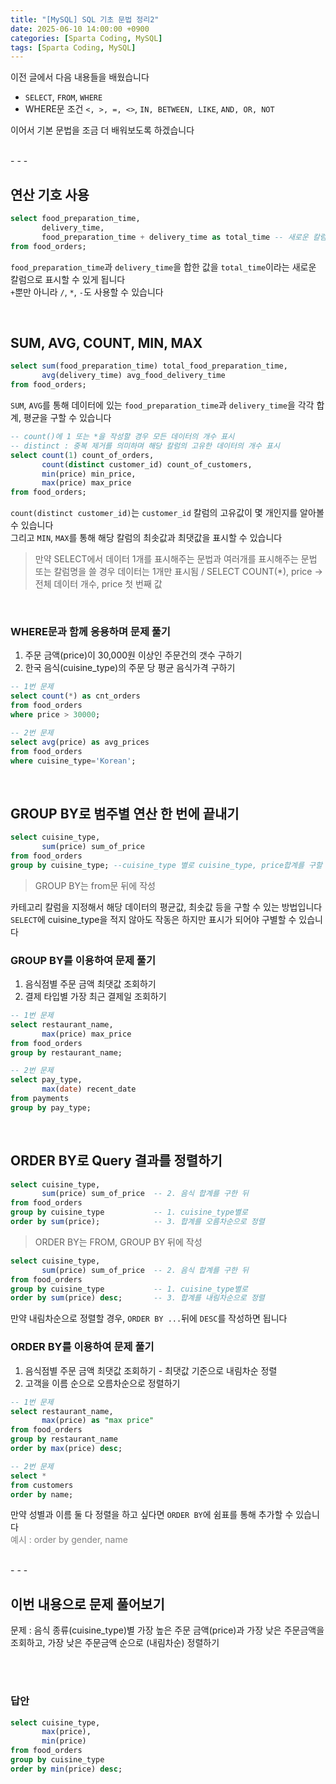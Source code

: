 ```yaml
---
title: "[MySQL] SQL 기초 문법 정리2"
date: 2025-06-10 14:00:00 +0900
categories: [Sparta Coding, MySQL]
tags: [Sparta Coding, MySQL]
---
```


이전 글에서 다음 내용들을 배웠습니다   
- `SELECT`, `FROM`, `WHERE`
- WHERE문 조건 `<, >, =, <>`, `IN, BETWEEN, LIKE`, `AND, OR, NOT`
   
이어서 기본 문법을 조금 더 배워보도록 하겠습니다   

<br>
- - -

## 연산 기호 사용
```sql
select food_preparation_time,
       delivery_time,
       food_preparation_time + delivery_time as total_time -- 새로운 칼럼 total time 추가
from food_orders;
```
`food_preparation_time`과 `delivery_time`을 합한 값을 `total_time`이라는 새로운 칼럼으로 표시할 수 있게 됩니다   
`+`뿐만 아니라 `/`, `*`, `-`도 사용할 수 있습니다   

<br>
   
## SUM, AVG, COUNT, MIN, MAX
   
```sql
select sum(food_preparation_time) total_food_preparation_time,
       avg(delivery_time) avg_food_delivery_time
from food_orders;
```
`SUM`, `AVG`를 통해 데이터에 있는 `food_preparation_time`과 `delivery_time`을 각각 합계, 평균을 구할 수 있습니다

```sql
-- count()에 1 또는 *을 작성할 경우 모든 데이터의 개수 표시
-- distinct : 중복 제거를 의미하며 해당 칼럼의 고유한 데이터의 개수 표시
select count(1) count_of_orders,
       count(distinct customer_id) count_of_customers,
       min(price) min_price,
       max(price) max_price
from food_orders;
```
`count(distinct customer_id)`는 `customer_id` 칼럼의 고유값이 몇 개인지를 알아볼 수 있습니다   
그리고 `MIN`, `MAX`를 통해 해당 칼럼의 최솟값과 최댓값을 표시할 수 있습니다   
   
> 만약 SELECT에서 데이터 1개를 표시해주는 문법과 여러개를 표시해주는 문법 또는 칼럼명을 쓸 경우 데이터는 1개만 표시됨 / SELECT COUNT(*), price -> 전체 데이터 개수, price 첫 번째 값    

<br>
   
### WHERE문과 함께 응용하며 문제 풀기

1. 주문 금액(price)이 30,000원 이상인 주문건의 갯수 구하기
2. 한국 음식(cuisine_type)의 주문 당 평균 음식가격 구하기
   
```sql
-- 1번 문제
select count(*) as cnt_orders
from food_orders
where price > 30000;

-- 2번 문제
select avg(price) as avg_prices
from food_orders
where cuisine_type='Korean';
```

<br>
   
## GROUP BY로 범주별 연산 한 번에 끝내기
```sql
select cuisine_type,
       sum(price) sum_of_price
from food_orders
group by cuisine_type; --cuisine_type 별로 cuisine_type, price합계를 구할 수 있음
```

> GROUP BY는 from문 뒤에 작성

카테고리 칼럼을 지정해서 해당 데이터의 평균값, 최솟값 등을 구할 수 있는 방법입니다   
`SELECT`에 cuisine_type을 적지 않아도 작동은 하지만 표시가 되어야 구별할 수 있습니다   

### GROUP BY를 이용하여 문제 풀기

1. 음식점별 주문 금액 최댓값 조회하기
2. 결제 타입별 가장 최근 결제일 조회하기

```sql
-- 1번 문제
select restaurant_name,
	   max(price) max_price
from food_orders
group by restaurant_name;

-- 2번 문제
select pay_type,
	   max(date) recent_date
from payments
group by pay_type;
```

<br>
   
## ORDER BY로 Query 결과를 정렬하기   
```sql
select cuisine_type,
       sum(price) sum_of_price  -- 2. 음식 합계를 구한 뒤
from food_orders
group by cuisine_type           -- 1. cuisine_type별로
order by sum(price);            -- 3. 합계를 오름차순으로 정렬
```

> ORDER BY는 FROM, GROUP BY 뒤에 작성

```sql
select cuisine_type,
       sum(price) sum_of_price  -- 2. 음식 합계를 구한 뒤
from food_orders
group by cuisine_type           -- 1. cuisine_type별로
order by sum(price) desc;       -- 3. 합계를 내림차순으로 정렬
```
만약 내림차순으로 정렬할 경우, `ORDER BY ...`뒤에 `DESC`를 작성하면 됩니다   

### ORDER BY를 이용하여 문제 풀기

1. 음식점별 주문 금액 최댓값 조회하기 - 최댓값 기준으로 내림차순 정렬
2. 고객을 이름 순으로 오름차순으로 정렬하기

```sql
-- 1번 문제
select restaurant_name,
	   max(price) as "max price"
from food_orders
group by restaurant_name
order by max(price) desc;

-- 2번 문제
select *
from customers
order by name;
```
만약 성별과 이름 둘 다 정렬을 하고 싶다면 `ORDER BY`에 쉼표를 통해 추가할 수 있습니다   
<span style="color: grey">예시 : order by gender, name<span>   

<br>
- - -

## 이번 내용으로 문제 풀어보기   

문제 : 음식 종류(cuisine_type)별 가장 높은 주문 금액(price)과 가장 낮은 주문금액을 조회하고, 가장 낮은 주문금액 순으로 (내림차순) 정렬하기   

<br><br>

### 답안
```sql
select cuisine_type,
	   max(price),
	   min(price)
from food_orders
group by cuisine_type 
order by min(price) desc;
```
